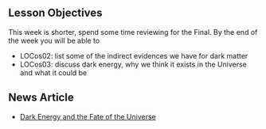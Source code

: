 Lesson Objectives
-----------------

This week is shorter, spend some time reviewing for the Final. By the end of the week you will be able to
* LOCos02: list some of the indirect evidences we have for dark matter
* LOCos03: discuss dark energy, why we think it exists in the Universe and what it could be 


News Article
------------

- [Dark Energy and the Fate of the Universe](http://www.nbcnews.com/id/28256534/ns/technology_and_science-space/t/mysterious-dark-energy-demystified/#.Ubc4oOvHRqM)

